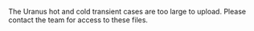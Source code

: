 The Uranus hot and cold transient cases are too large to upload. Please contact the team for access to these files.
